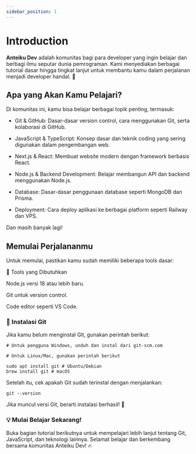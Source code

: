 ```yaml
---
sidebar_position: 1
---
```


# Introduction

**Anteiku Dev** adalah komunitas bagi para developer yang ingin belajar dan berbagi ilmu seputar dunia pemrograman. Kami menyediakan berbagai tutorial dasar hingga tingkat lanjut untuk membantu kamu dalam perjalanan menjadi developer handal. 🚀

## Apa yang Akan Kamu Pelajari?

Di komunitas ini, kamu bisa belajar berbagai topik penting, termasuk:

- Git & GitHub: Dasar-dasar version control, cara menggunakan Git, serta kolaborasi di GitHub.

- JavaScript & TypeScript: Konsep dasar dan teknik coding yang sering digunakan dalam pengembangan web.

- Next.js & React: Membuat website modern dengan framework berbasis React.

- Node.js & Backend Development: Belajar membangun API dan backend menggunakan Node.js.

- Database: Dasar-dasar penggunaan database seperti MongoDB dan Prisma.

- Deployment: Cara deploy aplikasi ke berbagai platform seperti Railway dan VPS.

Dan masih banyak lagi!

## Memulai Perjalananmu

Untuk memulai, pastikan kamu sudah memiliki beberapa tools dasar:

🔧 Tools yang Dibutuhkan

Node.js versi 18 atau lebih baru.

Git untuk version control.

Code editor seperti VS Code.

### 📜 Instalasi Git

Jika kamu belum menginstal Git, gunakan perintah berikut:

```
# Untuk pengguna Windows, unduh dan instal dari git-scm.com

# Untuk Linux/Mac, gunakan perintah berikut

sudo apt install git # Ubuntu/Debian
brew install git # macOS
```

Setelah itu, cek apakah Git sudah terinstal dengan menjalankan:

```
git --version
```

Jika muncul versi Git, berarti instalasi berhasil! 🎉

### 💡 Mulai Belajar Sekarang!

Buka bagian tutorial berikutnya untuk mempelajari lebih lanjut tentang Git, JavaScript, dan teknologi lainnya. Selamat belajar dan berkembang bersama komunitas Anteiku Dev! 🔥
